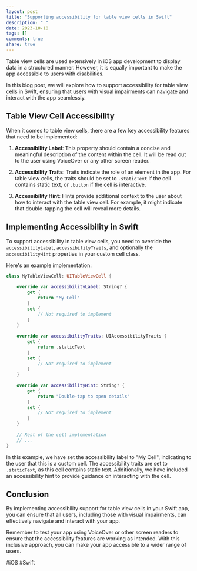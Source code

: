 ```yaml
---
layout: post
title: "Supporting accessibility for table view cells in Swift"
description: " "
date: 2023-10-10
tags: []
comments: true
share: true
---
```


Table view cells are used extensively in iOS app development to display data in a structured manner. However, it is equally important to make the app accessible to users with disabilities.

In this blog post, we will explore how to support accessibility for table view cells in Swift, ensuring that users with visual impairments can navigate and interact with the app seamlessly.

## Table View Cell Accessibility

When it comes to table view cells, there are a few key accessibility features that need to be implemented:

1. **Accessibility Label**: This property should contain a concise and meaningful description of the content within the cell. It will be read out to the user using VoiceOver or any other screen reader.

2. **Accessibility Traits**: Traits indicate the role of an element in the app. For table view cells, the traits should be set to `.staticText` if the cell contains static text, or `.button` if the cell is interactive.

3. **Accessibility Hint**: Hints provide additional context to the user about how to interact with the table view cell. For example, it might indicate that double-tapping the cell will reveal more details.

## Implementing Accessibility in Swift

To support accessibility in table view cells, you need to override the `accessibilityLabel`, `accessibilityTraits`, and optionally the `accessibilityHint` properties in your custom cell class.

Here's an example implementation:

```swift
class MyTableViewCell: UITableViewCell {
    
    override var accessibilityLabel: String? {
        get {
            return "My Cell"
        }
        set {
            // Not required to implement
        }
    }
    
    override var accessibilityTraits: UIAccessibilityTraits {
        get {
            return .staticText
        }
        set {
            // Not required to implement
        }
    }
    
    override var accessibilityHint: String? {
        get {
            return "Double-tap to open details"
        }
        set {
            // Not required to implement
        }
    }
    
    // Rest of the cell implementation
    // ...
}
```

In this example, we have set the accessibility label to "My Cell", indicating to the user that this is a custom cell. The accessibility traits are set to `.staticText`, as this cell contains static text. Additionally, we have included an accessibility hint to provide guidance on interacting with the cell.

## Conclusion

By implementing accessibility support for table view cells in your Swift app, you can ensure that all users, including those with visual impairments, can effectively navigate and interact with your app.

Remember to test your app using VoiceOver or other screen readers to ensure that the accessibility features are working as intended. With this inclusive approach, you can make your app accessible to a wider range of users.

#iOS #Swift
